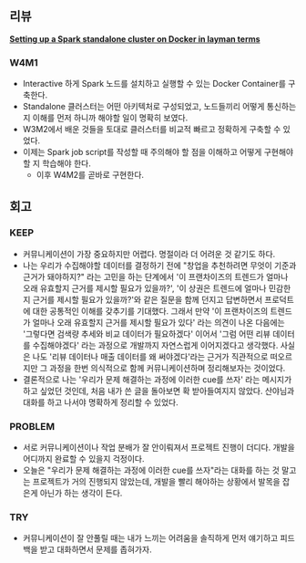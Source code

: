 
## 리뷰
**[Setting up a Spark standalone cluster on Docker in layman terms](https://medium.com/@MarinAgli1/setting-up-a-spark-standalone-cluster-on-docker-in-layman-terms-8cbdc9fdd14b)**
### W4M1
- Interactive 하게 Spark 노드를 설치하고 실행할 수 있는 Docker Container를 구축한다.
- Standalone 클러스터는 어떤 아키텍처로 구성되었고, 노드들끼리 어떻게 통신하는 지 이해를 먼저 하니까 해야할 일이 명확히 보였다.
- W3M2에서 배운 것들을 토대로 클러스터를 비교적 빠르고 정확하게 구축할 수 있었다.
- 이제는 Spark job script를 작성할 때 주의해야 할 점을 이해하고 어떻게 구현해야할 지 학습해야 한다.
	- 이후 W4M2를 곧바로 구현한다.
## 회고
### KEEP
- 커뮤니케이션이 가장 중요하지만 어렵다. 명절이라 더 어려운 것 같기도 하다.
- 나는 우리가 수집해야할 데이터를 결정하기 전에 "창업을 추천하려면 무엇이 기준과 근거가 돼야하지?" 라는 고민을 하는 단계에서 '이 프랜차이즈의 트렌드가 얼마나 오래 유효할지 근거를 제시할 필요가 있을까?', '이 상권은 트렌드에 얼마나 민감한지 근거를 제시할 필요가 있을까?'와 같은 질문을 함께 던지고 답변하면서 프로덕트에 대한 공통적인 이해를 갖추기를 기대했다.
  그래서 만약 '이 프랜차이즈의 트렌드가 얼마나 오래 유효할지 근거를 제시할 필요가 있다' 라는 의견이 나온 다음에는 '그렇다면 검색량 추세와 비교 데이터가 필요하겠다' 이어서 '그럼 어떤 리뷰 데이터를 수집해야겠다' 라는 과정으로 개발까지 자연스럽게 이어지겠다고 생각했다.
  사실은 나도 '리뷰 데이터나 매출 데이터를 왜 써야겠다'라는 근거가 직관적으로 떠오르지만 그 과정을 한번 의식적으로 함께 커뮤니케이션하며 정리해보자는 것이었다.
- 결론적으로 나는 '우리가 문제 해결하는 과정에 이러한 cue를 쓰자' 라는 메시지가 하고 싶었던 것인데, 처음 내가 쓴 글을 돌아보면 확 받아들여지지 않았다. 산야님과 대화를 하고 나서야 명확하게 정리할 수 있었다.
### PROBLEM
- 서로 커뮤니케이션이나 작업 분배가 잘 안이뤄져서 프로젝트 진행이 더디다. 개발을 어디까지 완료할 수 있을지 걱정이다.
- 오늘은 "우리가 문제 해결하는 과정에 이러한 cue를 쓰자"라는 대화를 하는 것 말고는 프로젝트가 거의 진행되지 않았는데, 개발을 빨리 해야하는 상황에서 발목을 잡은게 아닌가 하는 생각이 든다.
### TRY
- 커뮤니케이션이 잘 안풀릴 때는 내가 느끼는 어려움을 솔직하게 먼저 얘기하고 피드백을 받고 대화하면서 문제를 좁혀가자.